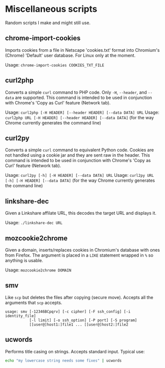 # Miscellaneous scripts

Random scripts I make and might still use.

## chrome-import-cookies

Imports cookies from a file in Netscape 'cookies.txt' format into Chromium's (Chrome) 'Default' user database. For Linux only at the moment.

Usage: `chrome-import-cookies COOKIES_TXT_FILE`

## curl2php

Converts a simple `curl` command to PHP code. Only `-H`, `--header`, and `--data` are supported. This command is intended to be used in conjunction with Chrome's 'Copy as Curl' feature (Network tab).

Usage: `curl2php [-H HEADER] [--header HEADER] [--data DATA] URL`
Usage: `curl2php URL [-H HEADER] [--header HEADER] [--data DATA]` (for the way Chrome currently generates the command line)

## curl2py

Converts a simple `curl` command to equivalent Python code. Cookies are not handled using a cookie jar and they are sent raw in the header. This command is intended to be used in conjunction with Chrome's 'Copy as Curl' feature (Network tab).

Usage: `curl2py [-h] [-H HEADER] [--data DATA] URL`
Usage: `curl2py URL [-h] [-H HEADER] [--data DATA]` (for the way Chrome currently generates the command line)

## linkshare-dec

Given a Linkshare affilate URL, this decodes the target URL and displays it.

Usage: `./linkshare-dec URL`

## mozcookie2chrome

Given a domain, inserts/replaces cookies in Chromium's database with ones from Firefox. The argument is placed in a `LIKE` statement wrapped in `%` so anything is usable.

Usage: `mozcookie2chrome DOMAIN`

## smv

Like `scp` but deletes the files after copying (secure move). Accepts all the arguments that `scp` accepts.

```
usage: smv [-12346BCpqrv] [-c cipher] [-F ssh_config] [-i identity_file]
           [-l limit] [-o ssh_option] [-P port] [-S program]
           [[user@]host1:]file1 ... [[user@]host2:]file2
```

## ucwords

Performs title casing on strings. Accepts standard input. Typical use:

```bash
echo "my lowercase string needs some fixes" | ucwords
```
